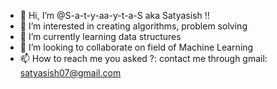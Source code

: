 - 👋 Hi, I’m @S-a-t-y-aa-y-t-a-S aka Satyasish !!
- 👀 I’m interested in creating algorithms, problem solving
- 🌱 I’m currently learning data structures
- 💞️ I’m looking to collaborate on field of Machine Learning
- 📫 How to reach me you asked ?: contact me through gmail: satyasish07@gmail.com

<!---
S-a-t-y-aa-y-t-a-S/S-a-t-y-aa-y-t-a-S is a ✨ special ✨ repository because its `README.md` (this file) appears on your GitHub profile.
You can click the Preview link to take a look at your changes.
--->
